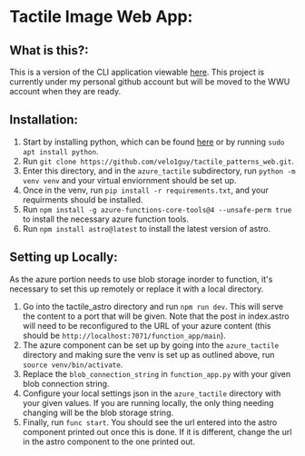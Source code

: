 # Tactile Image Web App:

## What is this?:
This is a version of the CLI application viewable [here](https://github.com/wwu-webtech/Tactile_Patterns). This project is currently under my personal github account but will be moved to the WWU account when they are ready.

## Installation:

1. Start by installing python, which can be found [here](https://www.python.org/downloads/) or by running `sudo apt install python`. 
2. Run `git clone https://github.com/velo1guy/tactile_patterns_web.git`.
3. Enter this directory, and in the `azure_tactile` subdirectory, run `python -m venv venv` and your virtual enviornment should be set up.
4. Once in the venv, run `pip install -r requirements.txt`, and your requirments should be installed. 
5. Run `npm install -g azure-functions-core-tools@4 --unsafe-perm true` to install the necessary azure function tools.
6. Run `npm install astro@latest` to install the latest version of astro.



## Setting up Locally:

As the azure portion needs to use blob storage inorder to function, it's necessary to set this up remotely or replace it with a local directory. 
1. Go into the tactile_astro directory and run `npm run dev`. This will serve the content to a port that will be given. Note that the post in index.astro will need to be reconfigured to the URL of your azure content (this should be `http://localhost:7071/function_app/main`). 
2. The azure component can be set up by going into the `azure_tactile` directory and making sure the venv is set up as outlined above, run `source venv/bin/activate`. 
3. Replace the `blob_connection_string` in `function_app.py` with your given blob connection string. 
4. Configure your local settings json in the `azure_tactile` directory with your given values. If you are running locally, the only thing needing changing will be the blob storage string. 
5. Finally, run `func start`. You should see the url entered into the astro component printed out once this is done. If it is different, change the url in the astro component to the one printed out.